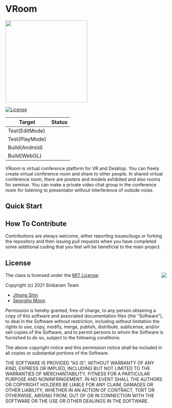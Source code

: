 # VRoom

<img src="https://www.pusan.ac.kr/_contents/kor/_Img/07Intro/ui07.jpg" width=256 height=256 />

[![License](https://img.shields.io/badge/Licence-MIT-blue.svg)](./LICENSE)

|     Target     |   Status  |
|----------------|-----------|
| Test(EditMode) |           |
| Test(PlayMode) |           |
| Build(Android) |           |
| Build(WebGL)   |           |

VRoom is virtual conference platform for VR and Desktop. 
You can freely create virtual conference room and share to other people.
In shared virtual conference room, there are posters and models exhibited and also rooms for seminar.
You can make a private video chat group in the conference room for listening to presentator without interference of outside noise.

## Quick Start

## How To Contribute

Contributions are always welcome, either reporting issues/bugs or forking the repository and then issuing pull requests when you have completed some additional coding that you feel will be beneficial to the main project.

## License

<img align="right" src="http://opensource.org/trademarks/opensource/OSI-Approved-License-100x137.png">

The class is licensed under the [MIT License](http://opensource.org/licenses/MIT):

Copyright (c) 2021 Sinbaram Team

  * [Jihong Shin](https://github.com/snowapril)
  * [Seongho Moon](https://github.com/snowapril)

Permission is hereby granted, free of charge, to any person obtaining a copy of this software and associated documentation files (the "Software"), to deal in the Software without restriction, including without limitation the rights to use, copy, modify, merge, publish, distribute, sublicense, and/or sell copies of the Software, and to permit persons to whom the Software is furnished to do so, subject to the following conditions:

The above copyright notice and this permission notice shall be included in all copies or substantial portions of the Software.

THE SOFTWARE IS PROVIDED "AS IS", WITHOUT WARRANTY OF ANY KIND, EXPRESS OR IMPLIED, INCLUDING BUT NOT LIMITED TO THE WARRANTIES OF MERCHANTABILITY, FITNESS FOR A PARTICULAR PURPOSE AND NONINFRINGEMENT. IN NO EVENT SHALL THE AUTHORS OR COPYRIGHT HOLDERS BE LIABLE FOR ANY CLAIM, DAMAGES OR OTHER LIABILITY, WHETHER IN AN ACTION OF CONTRACT, TORT OR OTHERWISE, ARISING FROM, OUT OF OR IN CONNECTION WITH THE SOFTWARE OR THE USE OR OTHER DEALINGS IN THE SOFTWARE.
